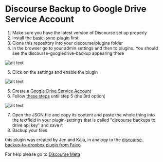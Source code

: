 # Discourse Backup to Google Drive Service Account

1. Make sure you have the latest version of Discourse set up properly
2. Install the [basic-sync-plugin](https://github.com/berlindiamonds/basic-sync-plugin) first
3. Clone this repository into your discourse/plugins folder
4. In the browser go to your admin settings and then to plugins. You should see the discourse-googledrive-backup appearing there

![alt text](https://user-images.githubusercontent.com/15628617/28319104-3839c696-6bcd-11e7-90dc-86513339190d.png)

5. Click on the settings and enable the plugin

![alt text](https://user-images.githubusercontent.com/15628617/28319119-44155a20-6bcd-11e7-9bfe-0e2154679ee6.png)

5. Create a [Google Drive Service Account](https://console.developers.google.com/apis)
6. Follow [these steps](https://github.com/gimite/google-drive-ruby/blob/master/doc/authorization.md) until step 5 (the 3rd option)

![alt text](https://user-images.githubusercontent.com/15628617/28318451-309da67a-6bcb-11e7-8e72-a5f718263610.png)

7. Open the JSON file and copy its content and paste the whole thing into the textfield in your plugin-settings that is called "discourse backups to drive api key" and save it
8. Backup your files

this plugin was created by Jen and Kaja, in analogy to the [discourse-backup-to-dropbox plugin from Falco](https://github.com/xfalcox/discourse-backups-to-dropbox)

For help please go to [Discourse Meta](https://meta.discourse.org/)
